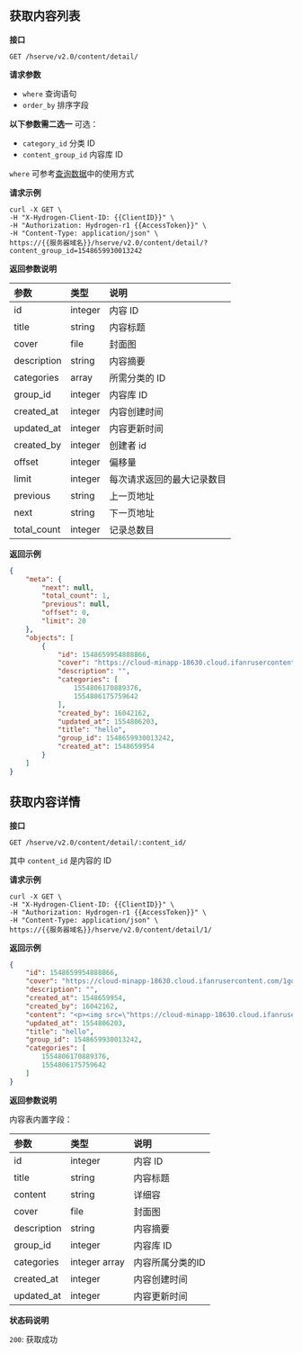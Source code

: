 ## 获取内容列表

**接口**

`GET /hserve/v2.0/content/detail/`

**请求参数**
  * `where` 查询语句
  * `order_by` 排序字段
  
  **以下参数需二选一**
  可选：
  * `category_id`      分类 ID
  * `content_group_id` 内容库 ID

`where` 可参考[查询数据](./query-record.md)中的使用方式

**请求示例**

```shell
curl -X GET \
-H "X-Hydrogen-Client-ID: {{ClientID}}" \
-H "Authorization: Hydrogen-r1 {{AccessToken}}" \
-H "Content-Type: application/json" \
https://{{服务器域名}}/hserve/v2.0/content/detail/?content_group_id=1548659930013242
```

**返回参数说明**

|      参数    |    类型       | 说明    |
| :---------- | :----------   | :----  |
| id          | integer       | 内容 ID |
| title       | string        | 内容标题 |
| cover       | file          | 封面图 |
| description | string        | 内容摘要 |
| categories  | array         | 所需分类的 ID |
| group_id    | integer       | 内容库 ID |
| created_at  | integer       | 内容创建时间 |
| updated_at  | integer       | 内容更新时间 |
| created_by       |  integer  |  创建者 id                 |
| offset           |  integer  |  偏移量                    |
| limit            |  integer  |  每次请求返回的最大记录数目    |
| previous         |  string   |  上一页地址                 |
| next             |  string   |  下一页地址                 |
| total_count      |  integer  |  记录总数目                 |

**返回示例**

```json
{
    "meta": {
        "next": null,
        "total_count": 1,
        "previous": null,
        "offset": 0,
        "limit": 20
    },
    "objects": [
        {
            "id": 1548659954888866,
            "cover": "https://cloud-minapp-18630.cloud.ifanrusercontent.com/1go1CEZfzPGKLfdP.jpg",
            "description": "",
            "categories": [
                1554806170889376,
                1554806175759642
            ],
            "created_by": 16042162,
            "updated_at": 1554806203,
            "title": "hello",
            "group_id": 1548659930013242,
            "created_at": 1548659954
        }
    ]
}
```

## 获取内容详情

**接口**

`GET /hserve/v2.0/content/detail/:content_id/`

其中 `content_id` 是内容的 ID

**请求示例**

```shell
curl -X GET \
-H "X-Hydrogen-Client-ID: {{ClientID}}" \
-H "Authorization: Hydrogen-r1 {{AccessToken}}" \
-H "Content-Type: application/json" \
https://{{服务器域名}}/hserve/v2.0/content/detail/1/
```

**返回示例**

```json
{
    "id": 1548659954888866,
    "cover": "https://cloud-minapp-18630.cloud.ifanrusercontent.com/1go1CEZfzPGKLfdP.jpg",
    "description": "",
    "created_at": 1548659954,
    "created_by": 16042162,
    "content": "<p><img src=\"https://cloud-minapp-18630.cloud.ifanrusercontent.com/1go1CJNRACOs442M.jpg\"/></p>",
    "updated_at": 1554806203,
    "title": "hello",
    "group_id": 1548659930013242,
    "categories": [
        1554806170889376,
        1554806175759642
    ]
}
```

**返回参数说明**

内容表内置字段：

|      参数    |    类型       | 说明    |
| :---------- | :----------   | :----  |
| id          | integer       | 内容 ID |
| title       | string        | 内容标题 |
| content     | string        | 详细容 |
| cover       | file          | 封面图 |
| description | string        | 内容摘要 |
| group_id    | integer       | 内容库 ID |
| categories  | integer array | 内容所属分类的ID |
| created_at  | integer       | 内容创建时间 |
| updated_at  | integer       | 内容更新时间 |

**状态码说明**

`200`: 获取成功
